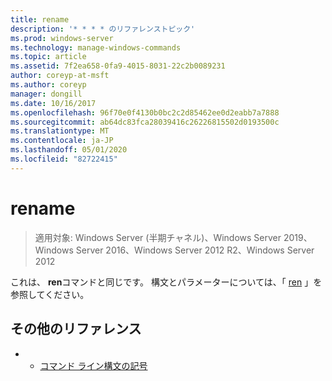 ```yaml
---
title: rename
description: '* * * * のリファレンストピック'
ms.prod: windows-server
ms.technology: manage-windows-commands
ms.topic: article
ms.assetid: 7f2ea658-0fa9-4015-8031-22c2b0089231
author: coreyp-at-msft
ms.author: coreyp
manager: dongill
ms.date: 10/16/2017
ms.openlocfilehash: 96f70e0f4130b0bc2c2d85462ee0d2eabb7a7888
ms.sourcegitcommit: ab64dc83fca28039416c26226815502d0193500c
ms.translationtype: MT
ms.contentlocale: ja-JP
ms.lasthandoff: 05/01/2020
ms.locfileid: "82722415"
---
```

# <a name="rename"></a>rename

> 適用対象: Windows Server (半期チャネル)、Windows Server 2019、Windows Server 2016、Windows Server 2012 R2、Windows Server 2012

これは、 **ren**コマンドと同じです。
構文とパラメーターについては、「 [ren](ren.md) 」を参照してください。
## <a name="additional-references"></a>その他のリファレンス
-   - [コマンド ライン構文の記号](command-line-syntax-key.md)


